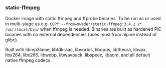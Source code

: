 ### static-ffmpeg

Docker image with static ffmpeg and ffprobe binaries. To be run as or used in
multi-stage as e.g. `COPY --from=mwader/static-ffmpeg:3.4.2 /* /usr/local/bin/`
when ffmpeg is needed. Binaries are built as hardened PIE binaries
with no external dependencies (uses musl from alpine instead of glibc).

Built with
libmp3lame,
libfdk-aac,
libvorbis,
libopus,
libtheora,
libvpx,
libx264,
libx265,
libwebp,
libwavpack,
libspeex,
libaom,
and all default native ffmpeg codecs.
